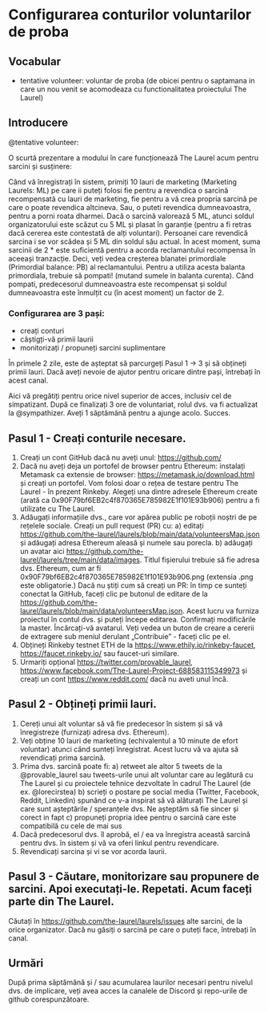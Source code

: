 # Configurarea conturilor voluntarilor de proba

## Vocabular

- tentative volunteer: voluntar de proba (de obicei pentru o saptamana in care un nou venit se acomodeaza cu functionalitatea proiectului The Laurel)

## Introducere

@tentative volunteer:

O scurtă prezentare a modului în care funcționează The Laurel acum pentru sarcini și susținere:

Când vă înregistrați în sistem, primiți 10 lauri de marketing (Marketing Laurels: ML) pe care ii puteți folosi fie pentru a revendica o sarcină recompensată cu lauri de marketing, fie pentru a vă crea propria sarcină pe care o poate revendica altcineva. Sau, o puteti revendica dumneavoastra, pentru a porni roata dharmei.
Dacă o sarcină valorează 5 ML, atunci soldul organizatorului este scăzut cu 5 ML și plasat în garanție (pentru a fi retras dacă cererea este contestată de alți voluntari). Persoanei care revendică sarcina i se vor scădea și 5 ML din soldul său actual. În acest moment, suma sarcinii de 2 * este suficientă pentru a acorda reclamantului recompensa în aceeași tranzacție. Deci, veți vedea creșterea blanatei primordiale (Primordial balance: PB) al reclamantului.
Pentru a utiliza acesta balanta primordiala, trebuie să pompati! (mutand sumele in balanta curenta). Când pompati, predecesorul dumneavoastra este recompensat și soldul dumneavoastra este înmulțit cu (în acest moment) un factor de 2.

### Configurarea are 3 pași:

- creați conturi
- câștigți-vă primii laurii
- monitorizați / propuneți sarcini suplimentare

În primele 2 zile, este de așteptat să parcurgeți Pasul 1 -> 3 și să obțineți primii lauri. Dacă aveți nevoie de ajutor pentru oricare dintre pași, întrebați în acest canal.

Aici vă pregătiți pentru orice nivel superior de acces, inclusiv cel de simpatizant. După ce finalizați 3 ore de voluntariat, rolul dvs. va fi actualizat la @sympathizer. Aveți 1 săptămână pentru a ajunge acolo. Succes.


## Pasul 1 - Creați conturile necesare.
1. Creați un cont GitHub dacă nu aveți unul: https://github.com/
2. Dacă nu aveți deja un portofel de browser pentru Ethereum: instalați Metamask ca extensie de browser: https://metamask.io/download.html și creați un portofel. Vom folosi doar o rețea de testare pentru The Laurel - în prezent Rinkeby. Alegeți una dintre adresele Ethereum create (arată ca 0x90F79bf6EB2c4f870365E785982E1f101E93b906) pentru a fi utilizate cu The Laurel.
3. Adăugați informațiile dvs., care vor apărea public pe roboții noștri de pe rețelele sociale. Creați un pull request (PR) cu:
  a) editați https://github.com/the-laurel/laurels/blob/main/data/volunteersMap.json și adăugați adresa Ethereum aleasă și numele sau porecla.
  b) adăugați un avatar aici https://github.com/the-laurel/laurels/tree/main/data/images. Titlul fișierului trebuie să fie adresa dvs. Ethereum, cum ar fi 0x90F79bf6EB2c4f870365E785982E1f101E93b906.png (extensia .png este obligatorie.)
Dacă nu știți cum să creați un PR: în timp ce sunteți conectat la GitHub, faceți clic pe butonul de editare de la https://github.com/the-laurel/laurels/blob/main/data/volunteersMap.json. Acest lucru va furniza proiectul în contul dvs. și puteți începe editarea. Confirmați modificările la master. Încărcați-vă avatarul. Veți vedea un buton de creare a cererii de extragere sub meniul derulant „Contribuie” - faceți clic pe el.
4. Obțineți Rinkeby testnet ETH de la https://www.ethily.io/rinkeby-faucet, https://faucet.rinkeby.io/ sau faucet-uri similare.
5. Urmariți opțional https://twitter.com/provable_laurel, https://www.facebook.com/The-Laurel-Project-688583115349973 și creați un cont https://www.reddit.com/ dacă nu aveti unul încă.


## Pasul 2 - Obțineți primii lauri.

1. Cereți unui alt voluntar să vă fie predecesor în sistem și să vă înregistreze (furnizați adresa dvs. Ethereum).
2. Veți obține 10 lauri de marketing (echivalentul a 10 minute de efort voluntar) atunci când sunteți înregistrat. Acest lucru vă va ajuta să revendicați prima sarcină.
3. Prima dvs. sarcină poate fi:
    a) retweet ale altor 5 tweets de la @provable_laurel sau tweets-urile unui alt voluntar care au legătură cu The Laurel și cu proiectele tehnice dezvoltate în cadrul The Laurel (de ex. @lorecirstea)
    b) scrieți o postare pe social media (Twitter, Facebook, Reddit, Linkedin) spunând ce v-a inspirat să vă alăturați The Laurel și care sunt așteptările / speranțele dvs. Ne așteptăm să fie sincer și corect in fapt
    c) propuneți propria idee pentru o sarcină care este compatibilă cu cele de mai sus
4. Dacă predecesorul dvs. îl aprobă, el / ea va înregistra această sarcină pentru dvs. în sistem și vă va oferi linkul pentru revendicare.
5. Revendicați sarcina și vi se vor acorda laurii.


## Pasul 3 - Căutare, monitorizare sau propunere de sarcini. Apoi executați-le. Repetati. Acum faceți parte din The Laurel.
Căutați în https://github.com/the-laurel/laurels/issues alte sarcini, de la orice organizator.
Dacă nu găsiți o sarcină pe care o puteți face, întrebați în canal.


## Urmări
După prima săptămână și / sau acumularea laurilor necesari pentru nivelul dvs. de implicare, veți avea acces la canalele de Discord și repo-urile de github corespunzătoare.
